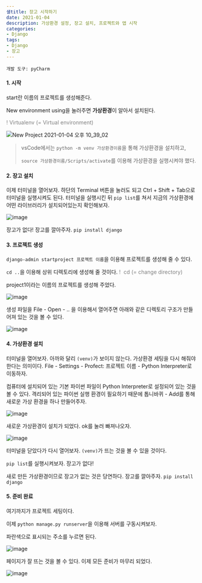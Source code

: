 ```yaml
---
샐title: 장고 시작하기
date: 2021-01-04
description: 가상환경 설정, 장고 설치, 프로젝트와 앱 시작
categories:
- Django
tags: 
- Django
- 장고
---
```


```
개발 도구: pyCharm
```



<h4>1. 시작</h4>

start란 이름의 프로젝트를 생성해준다.

New environment using을 눌러주면 <b>가상환경</b>이 알아서 설치된다. 

<font color="gray">! Virtualenv (= Virtual environment)</font>

![New Project 2021-01-04 오후 10_39_02](https://user-images.githubusercontent.com/63948884/103540920-e0221100-4edd-11eb-9808-8136524f1635.png)



> vsCode에서는  `python -m venv 가상환경이름`을 통해 가상환경을 설치하고, 
>
> `source 가상환경이름/Scripts/activate`를 이용해 가상환경을 실행시켜야 했다. 



<h4>2. 장고 설치</h4>

이제 터미널을 열어보자. 하단의 Terminal 버튼을 눌러도 되고 Ctrl + Shift + Tab으로 터미널을 실행시켜도 된다. 터미널을 실행시킨 뒤 `pip list`를 쳐서 지금의 가상환경에 어떤 라이브러리가 설치되어있는지 확인해보자.

![image](https://user-images.githubusercontent.com/63948884/103543341-b2d76200-4ee1-11eb-9be6-3afbd4c21020.png)

장고가 없다! 장고를 깔아주자. `pip install django`



<h4>3. 프로젝트 생성</h4>

`django-admin startproject 프로젝트 이름`을 이용해 프로젝트를 생성해 줄 수 있다.

`cd ..`을 이용해 상위 디렉토리에 생성해 줄 것이다.  <font color="gray">!  cd (= change directory)</font>

project1이라는 이름의 프로젝트를 생성해 주었다.

![image](https://user-images.githubusercontent.com/63948884/103544378-5c6b2300-4ee3-11eb-9808-2d0d399dc7b4.png)



생성 파일을 File - Open - .. 을 이용해서 열어주면 아래와 같은 디렉토리 구조가 만들어져 있는 것을 볼 수 있다. 

![image](https://user-images.githubusercontent.com/63948884/103544907-1febf700-4ee4-11eb-8639-c2e070b1fe81.png)



<h4>4. 가상환경 설치</h4>

터미널을 열어보자. 아까와 달리 `(venv)`가 보이지 않는다. 가상환경 세팅을 다시 해줘야 한다는 의미이다. File - Settings - Profect: 프로젝트 이름 - Python Interpreter로 이동하자. 

컴퓨터에 설치되어 있는 기본 파이썬 파일이 Python Interpreter로 설정되어 있는 것을 볼 수 있다. 격리되어 있는 파이썬 실행 환경이 필요하기 때문에 톱니바퀴 - Add를 통해 새로운 가상 환경을 하나 만들어주자.

![image](https://user-images.githubusercontent.com/63948884/103545985-ad7c1680-4ee5-11eb-9ee7-f81ad511f0aa.png)

새로운 가상환경이 설치가 되었다. ok를 눌러 빠져나오자.

![image](https://user-images.githubusercontent.com/63948884/103546711-c802bf80-4ee6-11eb-9b77-296f1ae9c17f.png)

터미널을 닫았다가 다시 열어보자. `(venv)`가 뜨는 것을 볼 수 있을 것이다. 



`pip list`를 실행시켜보자. 장고가 없다!

새로 만든 가상환경이므로 장고가 없는 것은 당연하다. 장고를 깔아주자. `pip install django`



<h4>5. 준비 완료</h4>

여기까지가 프로젝트 세팅이다.

이제 `python manage.py runserver`을 이용해 서버를 구동시켜보자. 

파란색으로 표시되는 주소를 누르면 된다.

![image](https://user-images.githubusercontent.com/63948884/103547835-41e77880-4ee8-11eb-9593-6fb55b294ae8.png)



페이지가 잘 뜨는 것을 볼 수 있다. 이제 모든 준비가 마무리 되었다. 

![image](https://user-images.githubusercontent.com/63948884/103547969-6d6a6300-4ee8-11eb-8a64-7882361a1867.png)

